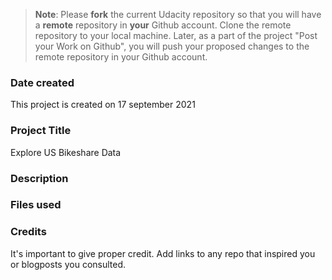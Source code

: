 >**Note**: Please **fork** the current Udacity repository so that you will have a **remote** repository in **your** Github account. Clone the remote repository to your local machine. Later, as a part of the project "Post your Work on Github", you will push your proposed changes to the remote repository in your Github account.

### Date created
This project is created on 17 september 2021

### Project Title
Explore US Bikeshare Data

### Description



### Files used


### Credits
It's important to give proper credit. Add links to any repo that inspired you or blogposts you consulted.


